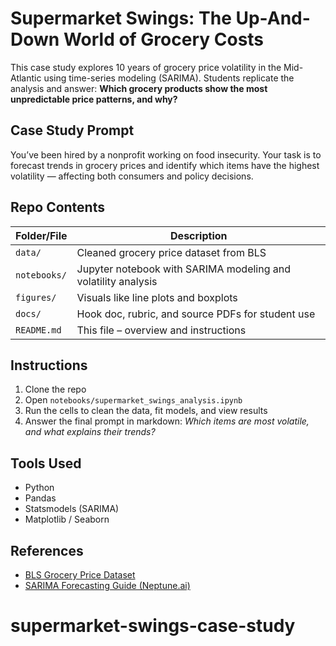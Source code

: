 # Supermarket Swings: The Up-And-Down World of Grocery Costs

This case study explores 10 years of grocery price volatility in the Mid-Atlantic using time-series modeling (SARIMA). Students replicate the analysis and answer: **Which grocery products show the most unpredictable price patterns, and why?**

## Case Study Prompt
You’ve been hired by a nonprofit working on food insecurity. Your task is to forecast trends in grocery prices and identify which items have the highest volatility — affecting both consumers and policy decisions.

## Repo Contents

| Folder/File | Description |
|-------------|-------------|
| `data/`     | Cleaned grocery price dataset from BLS |
| `notebooks/`| Jupyter notebook with SARIMA modeling and volatility analysis |
| `figures/`  | Visuals like line plots and boxplots |
| `docs/`     | Hook doc, rubric, and source PDFs for student use |
| `README.md` | This file – overview and instructions |

## Instructions
1. Clone the repo
2. Open `notebooks/supermarket_swings_analysis.ipynb`
3. Run the cells to clean the data, fit models, and view results
4. Answer the final prompt in markdown: *Which items are most volatile, and what explains their trends?*

##  Tools Used
- Python
- Pandas
- Statsmodels (SARIMA)
- Matplotlib / Seaborn

## References
- [BLS Grocery Price Dataset](https://www.bls.gov/regions/mid-atlantic/data/averageretailfoodandenergyprices_usandwest_table.htm)
- [SARIMA Forecasting Guide (Neptune.ai)](https://neptune.ai/blog/arima-sarima-real-world-time-series-forecasting-guide)
# supermarket-swings-case-study
